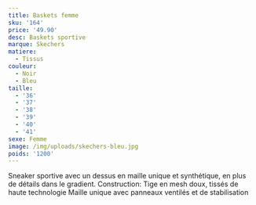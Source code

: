 ```yaml
---
title: Baskets femme
sku: '164'
price: '49.90'
desc: Baskets sportive
marque: Skechers
matiere:
  - Tissus
couleur:
  - Noir
  - Bleu
taille:
  - '36'
  - '37'
  - '38'
  - '39'
  - '40'
  - '41'
sexe: Femme
image: /img/uploads/skechers-bleu.jpg
poids: '1200'
---
```

Sneaker sportive avec un dessus en maille unique et synthétique, en plus de détails dans le gradient. Construction: Tige en mesh doux, tissés de haute technologie Maille unique avec panneaux ventilés et de stabilisation
